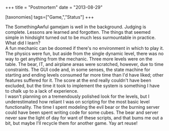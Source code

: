 +++
title = "Postmortem"
date = "2013-08-29"

[taxonomies]
tags=["Game,","Status"]
+++

The SomethingAwful gamejam is well in the background. Judging is complete. Lessons are learned and forgotten. The things that seemed simple in hindsight turned out to be much less surmountable in practice. What did I learn?  
A fun mechanic can be doomed if there's no environment in which to play it. The physics were fun, but aside from the single dynamic level, there was no way to get anything from the mechanic. Three more levels were on the table. The bear, IT, and airplane areas were scratched, however, due to time constraints. The GUI code and, in some senses, the state machine for starting and ending levels consumed far more time than I'd have liked; other features suffered for it. The score at the end really couldn't have been excluded, but the time it took to implement the system is something I have to chalk up to a lack of experience.  
I wasn't planning on a tremendously polished look for the levels, but I underestimated how reliant I was on scripting for the most basic level functionality. The time I spent modeling the evil bear or the burning server could have been spent writing code for some cubes. The bear and server never saw the light of day for want of these scripts, and that bums me out a bit, but maybe I'll recycle them for another game. Yay art reuse!
